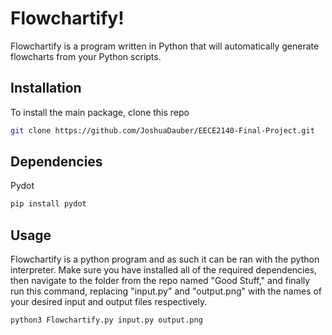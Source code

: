 # Flowchartify!

Flowchartify is a program written in Python that will automatically generate flowcharts from your Python scripts.

## Installation

To install the main package, clone this repo

```bash
git clone https://github.com/JoshuaDauber/EECE2140-Final-Project.git
```

## Dependencies
Pydot
```bash
pip install pydot
```


## Usage

Flowchartify is a python program and as such it can be ran with the python interpreter. Make sure you have installed all of the required dependencies, then navigate to the folder from the repo named "Good Stuff," and finally run this command, replacing "input.py" and "output.png" with the names of your desired input and output files respectively.

```bash
python3 Flowchartify.py input.py output.png
```
